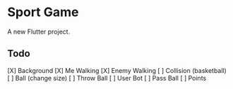 # Sport Game

A new Flutter project.

## Todo
[X] Background
[X] Me Walking
[X] Enemy Walking
[ ] Collision (basketball)
[ ] Ball (change size)
[ ] Throw Ball
[ ] User Bot
[ ] Pass Ball
[ ] Points
